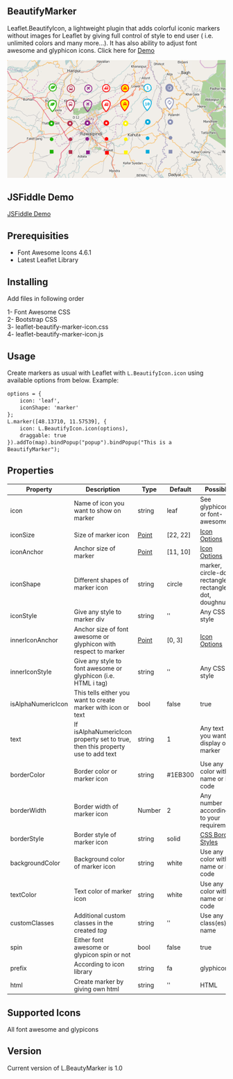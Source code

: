 ## BeautifyMarker

Leaflet.BeautifyIcon, a lightweight plugin that adds colorful iconic markers without images for Leaflet by giving full control of style to end user ( i.e. unlimited colors and many more...). It has also ability to adjust font awesome
and glyphicon icons. Click here for <a href="http://masajid390.github.io/BeautifyMarker">Demo</a>

  <div style="text-align: center;"><img src="images/img-demo.PNG" alt="Smiley face"></div>

## JSFiddle Demo

<a href="https://jsfiddle.net/MuhammadArslan/faqok0c9/1060/">JSFiddle Demo</a>

## Prerequisities

  <ul>
  <li>Font Awesome Icons 4.6.1</li>
  <li>Latest Leaflet Library</li>
  </ul>

## Installing

Add files in following order

<div id="beautify-installing">
1- Font Awesome CSS </br>
2- Bootstrap CSS </br>
3- leaflet-beautify-marker-icon.css</br>
4- leaflet-beautify-marker-icon.js
</div>

## Usage

Create markers as usual with Leaflet with `L.BeautifyIcon.icon` using available options from below. Example:

```
options = {
    icon: 'leaf',
    iconShape: 'marker'
};
L.marker([48.13710, 11.57539], {
    icon: L.BeautifyIcon.icon(options),
    draggable: true
}).addTo(map).bindPopup("popup").bindPopup("This is a BeautifyMarker");

```

## Properties

<table>
<thead>
<th>Property</th>
<th>Description</th>
<th>Type</th>
<th>Default</th>
<th>Possible</th>
</thead>
<tbody>
<tr>
<td>icon</td>
<td>Name of icon you want to show on marker</td>
<td>string</td>
<td>leaf</td>
<td>See glyphicons or font-awesome</td>
</tr>
<tr>
<td>iconSize</td>
<td>Size of marker icon</td>
<td><a href="http://leafletjs.com/reference.html#point">Point</a></td>
<td>[22, 22]</td>
<td><a href="http://leafletjs.com/reference.html#icon-options">Icon Options</a></td>
</tr>
<tr>
<td>iconAnchor</td>
<td>Anchor size of marker</td>
<td><a href="http://leafletjs.com/reference.html#point">Point</a></td>
<td>[11, 10]</td>
<td><a href="http://leafletjs.com/reference.html#icon-options">Icon Options</a></td>
</tr>
<tr>
<td>iconShape</td>
<td>Different shapes of marker icon</td>
<td>string</td>
<td>circle</td>
<td>marker, circle-dot, rectangle, rectangle-dot, doughnut</td>
</tr>
<tr>
<td>iconStyle</td>
<td>Give any style to marker div</td>
<td>string</td>
<td>''</td>
<td>Any CSS style</td>
</tr>
<tr>
<td>innerIconAnchor</td>
<td>Anchor size of font awesome or glyphicon with respect to marker</td>
<td><a href="http://leafletjs.com/reference.html#point">Point</a></td>
<td>[0, 3]</td>
<td><a href="http://leafletjs.com/reference.html#icon-options">Icon Options</a></td>
</tr>
<tr>
<td>innerIconStyle</td>
<td>Give any style to font awesome or glyphicon (i.e. HTML i tag)</td>
<td>string</td>
<td>''</td>
<td>Any CSS style</td>
</tr>
<tr>
<td>isAlphaNumericIcon</td>
<td>This tells either you want to create marker with icon or text</td>
<td>bool</td>
<td>false</td>
<td>true</td>
</tr>
<tr>
<td>text</td>
<td>If isAlphaNumericIcon property set to true, then this property use to add text</td>
<td>string</td>
<td>1</td>
<td>Any text you want to display on marker</td>
</tr>
<tr>
<td>borderColor</td>
<td>Border color or marker icon</td>
<td>string</td>
<td>#1EB300</td>
<td>Use any color with name or its code</td>
</tr>
<tr>
<td>borderWidth</td>
<td>Border width of marker icon</td>
<td>Number</td>
<td>2</td>
<td>Any number according to your requirement</td>
</tr>
<tr>
<td>borderStyle</td>
<td>Border style of marker icon</td>
<td>string</td>
<td>solid</td>
<td><a href="http://www.w3schools.com/css/css_border.asp">CSS Border Styles</a></td>
</tr>
<tr>
<td>backgroundColor</td>
<td>Background color of marker icon</td>
<td>string</td>
<td>white</td>
<td>Use any color with name or its code</td>
</tr>
<tr>
<td>textColor</td>
<td>Text color of marker icon</td>
<td>string</td>
<td>white</td>
<td>Use any color with name or its code</td>
</tr>
<tr>
<td>customClasses</td>
<td>Additional custom classes in the created <i>tag</i></td>
<td>string</td>
<td>''</td>
<td>Use any class(es) name</td>
</tr>
<tr>
<td>spin</td>
<td>Either font awesome or glypicon spin or not</td>
<td>bool</td>
<td>false</td>
<td>true</td>
</tr>
<tr>
<td>prefix</td>
<td>According to icon library</td>
<td>string</td>
<td>fa</td>
<td>glyphicon</td>
</tr>
<tr>
<td>html</td>
<td>Create marker by giving own html</td>
<td>string</td>
<td>''</td>
<td>HTML</td>
</tr>
</tbody>
</table>
  
## Supported Icons
All font awesome and glypicons

## Version

Current version of L.BeautyMarker is 1.0
